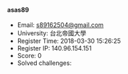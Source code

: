 #### asas89  

* Email: s89162504@gmail.com  
* University: 台北帝國大學  
* Register Time: 2018-03-30 15:26:25  
* Register IP: 140.96.154.151  
* Score: 0  
* Solved challenges: 
